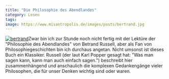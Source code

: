 ```yaml
---
title: "Die Philosophie des Abendlandes"
category: Lesen
tags: 
image: https://www.misantropolis.de/images/posts/bertrand.jpg
---
```


[![](http://www.misantropolis.de/wp-content/uploads/2008/04/bertrand.jpg "bertrand")](http://www.misantropolis.de/wp-content/uploads/2008/04/bertrand.jpg)Zwar bin ich zur Stunde noch nicht fertig mit der Lektüre der "Philosophie des Abendlandes" von Betrand Russell, aber als Fan von Philosophiegeschichten bin ich durchaus angetan. Nicht umsonst ist dieses Buch ein Klassiker. Russell (der laut Karl Popper gesagt hat: "Was man sagen kann, kann man auch einfach sagen.") beschreibt hier zusammenhängend und anschaulich die komplexen Gedankengänge vieler Philosophen, die für unser Denken wichtig sind oder waren.